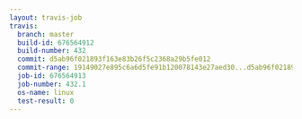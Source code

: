 ```yaml
---
layout: travis-job
travis:
  branch: master
  build-id: 676564912
  build-number: 432
  commit: d5ab96f021893f163e83b26f5c2368a29b5fe012
  commit-range: 19149027e895c6a6d5fe91b120078143e27aed30...d5ab96f021893f163e83b26f5c2368a29b5fe012
  job-id: 676564913
  job-number: 432.1
  os-name: linux
  test-result: 0
---
```

